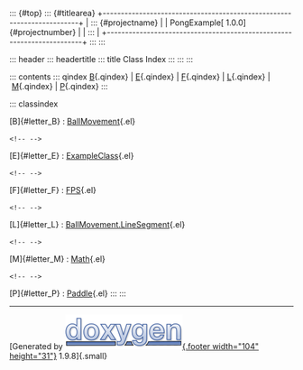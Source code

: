 ::: {#top}
::: {#titlearea}
+-----------------------------------------------------------------------+
| ::: {#projectname}                                                    |
| PongExample[ 1.0.0]{#projectnumber}                                   |
| :::                                                                   |
+-----------------------------------------------------------------------+
:::
:::

::: header
::: headertitle
::: title
Class Index
:::
:::
:::

::: contents
::: qindex
[B](#letter_B){.qindex} \| [E](#letter_E){.qindex} \| [F](#letter_F){.qindex} \| [L](#letter_L){.qindex} \| [M](#letter_M){.qindex} \| [P](#letter_P){.qindex}
:::

::: classindex

[B]{#letter_B}
:   [BallMovement](class_ball_movement.html){.el}

```{=html}
<!-- -->
```

[E]{#letter_E}
:   [ExampleClass](class_example_class.html){.el}

```{=html}
<!-- -->
```

[F]{#letter_F}
:   [FPS](class_f_p_s.html){.el}

```{=html}
<!-- -->
```

[L]{#letter_L}
:   [BallMovement.LineSegment](struct_ball_movement_1_1_line_segment.html){.el}

```{=html}
<!-- -->
```

[M]{#letter_M}
:   [Math](class_math.html){.el}

```{=html}
<!-- -->
```

[P]{#letter_P}
:   [Paddle](class_paddle.html){.el}
:::
:::

------------------------------------------------------------------------

[Generated by [![doxygen](doxygen.svg){.footer width="104"
height="31"}](https://www.doxygen.org/index.html) 1.9.8]{.small}
